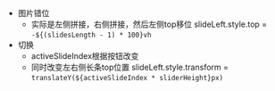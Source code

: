 - 图片错位
  - 实际是左侧拼接，右侧拼接，然后左侧top移位 slideLeft.style.top = `-${(slidesLength - 1) * 100}vh`
- 切换
  - activeSlideIndex根据按钮改变
  - 同时改变左右侧长条top位置 slideLeft.style.transform = `translateY(${activeSlideIndex * sliderHeight}px)`